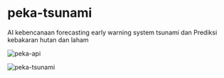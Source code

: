 # peka-tsunami
AI kebencanaan forecasting early warning system tsunami dan Prediksi kebakaran hutan dan laham

![peka-api](https://user-images.githubusercontent.com/48756138/172042131-53b3e294-ac91-4e45-9981-07added835a6.PNG)

![peka-tsunami](https://user-images.githubusercontent.com/48756138/172042133-a602fd4c-564d-4bca-9ee4-994158585cbf.PNG)

